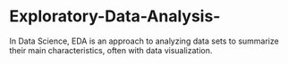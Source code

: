 # Exploratory-Data-Analysis-
In Data Science, EDA is an approach to analyzing data sets to summarize their main characteristics, often with data visualization. 
